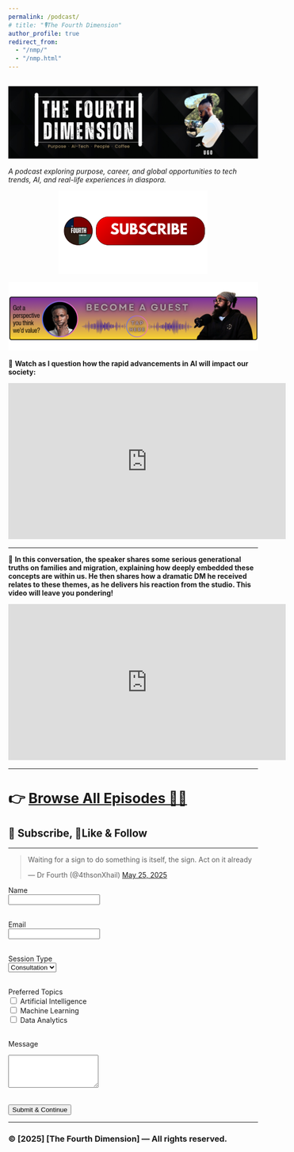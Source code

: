 ```yaml
---
permalink: /podcast/
# title: "🎙️The Fourth Dimension"
author_profile: true
redirect_from: 
  - "/nmp/"
  - "/nmp.html"
---
```

<!-- # 🎙️ [The Fourth Dimension] -->

<br/><img src='/images/BANNER YOUTUBE (4).png'>


<!-- ![[sub](/images/subscribe.png)](https://www.youtube.com/@theforth_dimension?sub_confirmation=1){: .align-center width = "30px}
 -->

_A podcast exploring purpose, career, and global opportunities to tech trends, AI, and real-life experiences in diaspora._

<p align="center">
  <a href="https://www.youtube.com/@theforth_dimension?sub_confirmation=1">
    <img src="/images/subscribe.png" alt="Alt text" width="300"/>
  </a>
</p>


<p align="center">
  <a href="https://forms.gle/UKx8kb9nuRcQNqnU6">
    <img src="/images/guest3.png" alt="Alt text" width="800"/>
  </a>
</p>



<!-- ---

## 👋 Welcome  
Welcome to **The Fourth Dimension**, where we bring you authentic conversations, bold insights, and untold stories.  
Our mission is simple: **spark meaningful dialogue and inspire change**.  

---

## 📢 Latest Episode  

**Episode [#] — [Title]**  
🗓️ Released: [Date]  
🎧 Guest: [Guest Name]  

> "[One-liner teaser from the episode]"   -->

🎥 **Watch as I question how the rapid advancements in AI will impact our society:**  

<!-- YouTube Embed -->
<iframe width="560" height="315" src="https://www.youtube.com/embed/ZSSSeRvRtQI?si=zVG3uIzcApR4wLzR" title="YouTube video player" frameborder="0" allow="accelerometer; autoplay; clipboard-write; encrypted-media; gyroscope; picture-in-picture; web-share" referrerpolicy="strict-origin-when-cross-origin" allowfullscreen></iframe>

---

🎥 **In this conversation, the speaker shares some serious generational truths on families and migration, explaining how deeply embedded these concepts are within us. He then shares how a dramatic DM he received relates to these themes, as he delivers his reaction from the studio. This  video will leave you pondering!**
<iframe width="560" height="315" src="https://www.youtube.com/embed/dwvW6MFxI9I?si=iCRkUXb_n_R9aVvI" title="YouTube video player" frameborder="0" allow="accelerometer; autoplay; clipboard-write; encrypted-media; gyroscope; picture-in-picture; web-share" referrerpolicy="strict-origin-when-cross-origin" allowfullscreen></iframe>

---

# 👉 [Browse All Episodes 🚀🔥](https://www.youtube.com/@theforth_dimension)  

## 📲 Subscribe, 🔔Like & Follow

---
<blockquote class="twitter-tweet" data-media-max-width="560"><p lang="en" dir="ltr">Waiting for a sign to do something is itself, the sign. Act on it already</p>&mdash; Dr Fourth (@4thsonXhail) <a href="https://twitter.com/4thsonXhail/status/1926736999303537117?ref_src=twsrc%5Etfw">May 25, 2025</a></blockquote> <script async src="https://platform.twitter.com/widgets.js" charset="utf-8"></script>





<form id="customForm">
  <label for="name">Name</label><br>
  <input type="text" id="name" name="name" required><br><br>

  <label for="email">Email</label><br>
  <input type="email" id="email" name="email" required><br><br>

  <label for="session">Session Type</label><br>
  <select id="session" name="session" required>
    <option value="consultation">Consultation</option>
    <option value="training">Training</option>
    <option value="followup">Follow-up</option>
  </select><br><br>

  <label>Preferred Topics</label><br>
  <input type="checkbox" id="ai" name="topics" value="AI">
  <label for="ai">Artificial Intelligence</label><br>
  <input type="checkbox" id="ml" name="topics" value="ML">
  <label for="ml">Machine Learning</label><br>
  <input type="checkbox" id="data" name="topics" value="Data">
  <label for="data">Data Analytics</label><br><br>

  <label for="message">Message</label><br>
  <textarea id="message" name="message" rows="4"></textarea><br><br>

  <button type="submit">Submit & Continue</button>
</form>

<script>
  document.getElementById("customForm").addEventListener("submit", function(e) {
    e.preventDefault();

    // --- Collect form data
    const topics = Array.from(document.querySelectorAll('input[name="topics"]:checked')).map(cb => cb.value);

    const formData = {
      name: document.getElementById("name").value,
      email: document.getElementById("email").value,
      session: document.getElementById("session").value,
      topics: topics.join(", "),
      message: document.getElementById("message").value
    };

    // --- Send to Google Sheets (via Google Apps Script Web App)
    fetch("YOUR_GOOGLE_APPS_SCRIPT_WEBAPP_URL", {
      method: "POST",
      mode: "no-cors",
      headers: { "Content-Type": "application/json" },
      body: JSON.stringify(formData)
    });

    // --- Redirect to Calendly
    window.location.href = "https://calendly.com/yourusername/30min";
  });
</script>





<!-- YouTube Embed
<iframe width="100%" height="315" 
src="https://www.youtube.com/watch?v=ZSSSeRvRtQI" 
title="YouTube video player" frameborder="0" 
allow="accelerometer; autoplay; clipboard-write; encrypted-media; gyroscope; picture-in-picture" 
allowfullscreen></iframe>   -->

---
<!-- 
## 🙌 About the Host  
👤 **[Your Name]**  
[Short 2–3 sentence bio: highlight your background, why you started the podcast, and what listeners can expect.]  

---

## 📬 Contact  
Got feedback, questions, or want to be a guest?  
📧 [youremail@example.com]  
🌍 [Your Website/Social Links]  

--- -->

### © [2025] [The Fourth Dimension] — All rights reserved.

